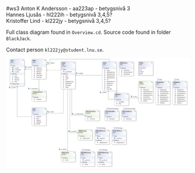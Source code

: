 #ws3 
 Anton K Andersson - aa223ap - betygsnivå 3  
 Hannes Ljusås - hl222ih - betygsnivå 3,4,5?  
 Kristoffer Lind - kl222jy - betygsnivå 3,4,5?  

 Full class diagram found in `Overview.cd`. 
 Source code found in folder `BlackJack`.

 Contact person `kl222jy@student.lnu.se`.


 ![Class diagram](overview.png)